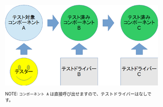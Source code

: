 ![ボトムアップ](./resources/bottomup3.png) <!-- .element: style="width: 40%;" -->

NOTE:
`コンポーネント A` は直接呼び出せますので、テストドライバーはなしです。
